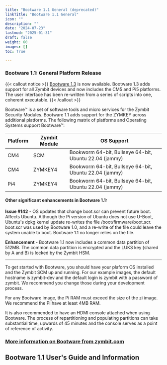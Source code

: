 ```yaml
---
title: "Bootware 1.1 General (deprecated)"
linkTitle: "Bootware 1.1 General"
icon: ""
description: ""
date: "2024-07-23"
lastmod: "2025-01-31"
draft: false
weight: 60
images: []
toc: True

---
```



### Bootware 1.1: General Platform Release

{{< callout notice >}}
[Bootware 1.3](../bootware) is now available. Bootware 1.3 adds support for all Zymbit devices and now includes the CM5 and Pi5 platforms. The user interface has been re-written from a series of scripts into one, coherent executable.
{{< /callout >}}

Bootware™ is a set of software tools and micro services for the Zymbit Security Modules. Bootware 1.1 adds support for the ZYMKEY across additional platforms. The following matrix of platforms and Operating Systems support Bootware™:

| Platform | Zymbit Module | OS Support |
| ----- | ----- | ----- |
| CM4 | SCM | Bookworm 64-bit, Bullseye 64-bit, Ubuntu 22.04 (jammy) |
| CM4 | ZYMKEY4 | Bookworm 64-bit, Bullseye 64-bit, Ubuntu 22.04 (jammy) |
| Pi4 | ZYMKEY4 | Bookworm 64-bit, Bullseye 64-bit, Ubuntu 22.04 (jammy) |

#### Other significant enhancements in Bootware 1.1:

**Issue #142** - OS updates that change boot.scr can prevent future boot. Affects Ubuntu. Although the Pi version of Ubuntu does not use U-Boot, Ubuntu's dpkg kernel update re-writes the file /boot/firmware/boot.scr. boot.scr was used by Bootware 1.0, and a re-write of the file could leave the system unable to boot. Bootware 1.1 no longer relies on the file.

**Enhancement** - Bootware 1.1 now includes a common data partition of 512MB. The common data partition is  encrypted and the LUKS key (shared by A and B) is locked by the Zymbit HSM.

---


To get started with Bootware, you should have your plaform OS installed and the Zymbit SCM up and running. For our example images, the default hostname is zymbit-dev and the default login is zymbit with a password of zymbit. We recommend you change those during your development process. 

For any Bootware image, the Pi RAM must exceed the size of the zi image. We recommend the Pi have at least 4MB RAM.

It is also recommended to have an HDMI console attached when using Bootware. The process of repartitioning and populating partitions can take substantial time, upwards of 45 minutes and the console serves as a point of reference of activity.

### [More information on Bootware  from zymbit.com](https://www.zymbit.com/bootware/)

## Bootware 1.1 User's Guide and Information

